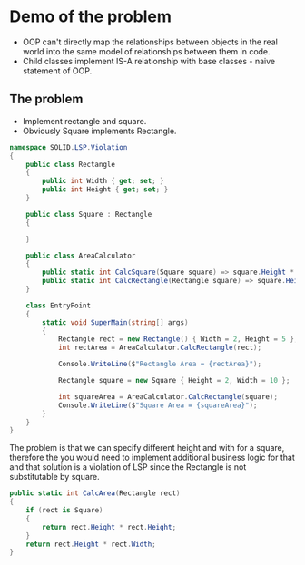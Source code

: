 # Demo of the problem

- OOP can't directly map the relationships between objects in the real world into the same model of relationships between them in code.
- Child classes implement IS-A relationship with base classes - naive statement of OOP.

## The problem

- Implement rectangle and square.
- Obviously Square implements Rectangle.

```csharp
namespace SOLID.LSP.Violation
{
    public class Rectangle
    {
        public int Width { get; set; }
        public int Height { get; set; }
    }

    public class Square : Rectangle
    {

    }

    public class AreaCalculator
    {
        public static int CalcSquare(Square square) => square.Height * square.Height;
        public static int CalcRectangle(Rectangle square) => square.Height * square.Width;
    }

    class EntryPoint
    {
        static void SuperMain(string[] args)
        {
            Rectangle rect = new Rectangle() { Width = 2, Height = 5 };
            int rectArea = AreaCalculator.CalcRectangle(rect);

            Console.WriteLine($"Rectangle Area = {rectArea}");

            Rectangle square = new Square { Height = 2, Width = 10 };

            int squareArea = AreaCalculator.CalcRectangle(square);
            Console.WriteLine($"Square Area = {squareArea}");
        }
    }
}
```

The problem is that we can specify different height and with for a square, therefore the
you would need to implement additional business logic for that and that solution is a violation
of LSP since the Rectangle is not substitutable by square.

```csharp
public static int CalcArea(Rectangle rect)
{
    if (rect is Square)
    {
        return rect.Height * rect.Height;
    }
    return rect.Height * rect.Width;
}
```
